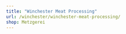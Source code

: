 ```yaml
---
title: "Winchester Meat Processing"
url: /winchester/winchester-meat-processing/
shop: Metzgerei
---
```

